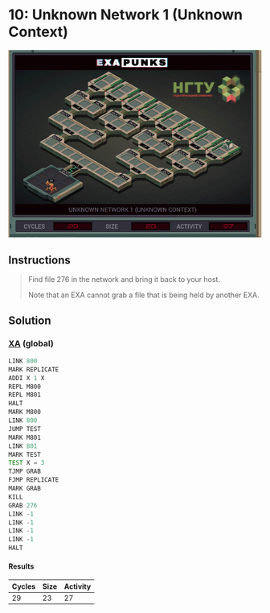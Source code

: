 # 10: Unknown Network 1 (Unknown Context)

<div align="center"><img src="EXAPUNKS - UNKNOWN NETWORK 1 (29, 23, 27, 2023-07-31-12-13-36).gif" /></div>

## Instructions
> Find file 276 in the network and bring it back to your host.
> 
> Note that an EXA cannot grab a file that is being held by another EXA.

## Solution

### [XA](XA.exa) (global)
```asm
LINK 800
MARK REPLICATE
ADDI X 1 X
REPL M800
REPL M801
HALT
MARK M800
LINK 800
JUMP TEST
MARK M801
LINK 801
MARK TEST
TEST X = 3
TJMP GRAB
FJMP REPLICATE
MARK GRAB
KILL
GRAB 276
LINK -1
LINK -1
LINK -1
LINK -1
HALT
```

#### Results
| Cycles | Size | Activity |
|--------|------|----------|
| 29     | 23   | 27       |
